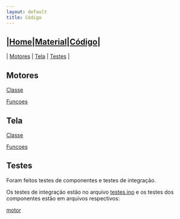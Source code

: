 ```yaml
---
layout: default
title: Código
---
```

|[Home](index.md)|[Material](parts.md)|[Código](code.md)|
---
| [Motores](#motores) | [Tela](#tela) | [Testes](#testes) |

## Motores
[Classe](https://github.com/artphil/robot_car/blob/master/robot_car/motor.h)

[Funcoes](https://github.com/artphil/robot_car/blob/master/robot_car/motor.ino)

## Tela
[Classe](https://github.com/artphil/robot_car/blob/master/robot_car/tela.h)

[Funcoes](https://github.com/artphil/robot_car/blob/master/robot_car/tela.ino)

## Testes
Foram feitos testes de componentes e testes de integração.

Os testes de integração estão no arquivo [testes.ino](https://github.com/artphil/robot_car/blob/master/robot_car/testes.ino)
e os testes dos componentes estão em arquivos respectivos:

[motor](https://github.com/artphil/robot_car/blob/master/teste_motor/teste_motor.ino)
